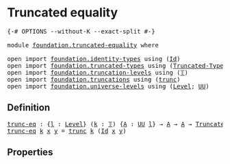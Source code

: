 # Truncated equality

<pre class="Agda"><a id="31" class="Symbol">{-#</a> <a id="35" class="Keyword">OPTIONS</a> <a id="43" class="Pragma">--without-K</a> <a id="55" class="Pragma">--exact-split</a> <a id="69" class="Symbol">#-}</a>

<a id="74" class="Keyword">module</a> <a id="81" href="foundation.truncated-equality.html" class="Module">foundation.truncated-equality</a> <a id="111" class="Keyword">where</a>

<a id="118" class="Keyword">open</a> <a id="123" class="Keyword">import</a> <a id="130" href="foundation.identity-types.html" class="Module">foundation.identity-types</a> <a id="156" class="Keyword">using</a> <a id="162" class="Symbol">(</a><a id="163" href="foundation-core.identity-types.html#1754" class="Datatype">Id</a><a id="165" class="Symbol">)</a>
<a id="167" class="Keyword">open</a> <a id="172" class="Keyword">import</a> <a id="179" href="foundation.truncated-types.html" class="Module">foundation.truncated-types</a> <a id="206" class="Keyword">using</a> <a id="212" class="Symbol">(</a><a id="213" href="foundation-core.truncated-types.html#1912" class="Function">Truncated-Type</a><a id="227" class="Symbol">)</a>
<a id="229" class="Keyword">open</a> <a id="234" class="Keyword">import</a> <a id="241" href="foundation.truncation-levels.html" class="Module">foundation.truncation-levels</a> <a id="270" class="Keyword">using</a> <a id="276" class="Symbol">(</a><a id="277" href="foundation-core.truncation-levels.html#382" class="Datatype">𝕋</a><a id="278" class="Symbol">)</a>
<a id="280" class="Keyword">open</a> <a id="285" class="Keyword">import</a> <a id="292" href="foundation.truncations.html" class="Module">foundation.truncations</a> <a id="315" class="Keyword">using</a> <a id="321" class="Symbol">(</a><a id="322" href="foundation.truncations.html#1137" class="Function">trunc</a><a id="327" class="Symbol">)</a>
<a id="329" class="Keyword">open</a> <a id="334" class="Keyword">import</a> <a id="341" href="foundation.universe-levels.html" class="Module">foundation.universe-levels</a> <a id="368" class="Keyword">using</a> <a id="374" class="Symbol">(</a><a id="375" href="Agda.Primitive.html#597" class="Postulate">Level</a><a id="380" class="Symbol">;</a> <a id="382" href="foundation-core.universe-levels.html#222" class="Primitive">UU</a><a id="384" class="Symbol">)</a>
</pre>
## Definition

<pre class="Agda"><a id="trunc-eq"></a><a id="414" href="foundation.truncated-equality.html#414" class="Function">trunc-eq</a> <a id="423" class="Symbol">:</a> <a id="425" class="Symbol">{</a><a id="426" href="foundation.truncated-equality.html#426" class="Bound">l</a> <a id="428" class="Symbol">:</a> <a id="430" href="Agda.Primitive.html#597" class="Postulate">Level</a><a id="435" class="Symbol">}</a> <a id="437" class="Symbol">(</a><a id="438" href="foundation.truncated-equality.html#438" class="Bound">k</a> <a id="440" class="Symbol">:</a> <a id="442" href="foundation-core.truncation-levels.html#382" class="Datatype">𝕋</a><a id="443" class="Symbol">)</a> <a id="445" class="Symbol">{</a><a id="446" href="foundation.truncated-equality.html#446" class="Bound">A</a> <a id="448" class="Symbol">:</a> <a id="450" href="foundation-core.universe-levels.html#222" class="Primitive">UU</a> <a id="453" href="foundation.truncated-equality.html#426" class="Bound">l</a><a id="454" class="Symbol">}</a> <a id="456" class="Symbol">→</a> <a id="458" href="foundation.truncated-equality.html#446" class="Bound">A</a> <a id="460" class="Symbol">→</a> <a id="462" href="foundation.truncated-equality.html#446" class="Bound">A</a> <a id="464" class="Symbol">→</a> <a id="466" href="foundation-core.truncated-types.html#1912" class="Function">Truncated-Type</a> <a id="481" href="foundation.truncated-equality.html#426" class="Bound">l</a> <a id="483" href="foundation.truncated-equality.html#438" class="Bound">k</a>
<a id="485" href="foundation.truncated-equality.html#414" class="Function">trunc-eq</a> <a id="494" href="foundation.truncated-equality.html#494" class="Bound">k</a> <a id="496" href="foundation.truncated-equality.html#496" class="Bound">x</a> <a id="498" href="foundation.truncated-equality.html#498" class="Bound">y</a> <a id="500" class="Symbol">=</a> <a id="502" href="foundation.truncations.html#1137" class="Function">trunc</a> <a id="508" href="foundation.truncated-equality.html#494" class="Bound">k</a> <a id="510" class="Symbol">(</a><a id="511" href="foundation-core.identity-types.html#1754" class="Datatype">Id</a> <a id="514" href="foundation.truncated-equality.html#496" class="Bound">x</a> <a id="516" href="foundation.truncated-equality.html#498" class="Bound">y</a><a id="517" class="Symbol">)</a>
</pre>
## Properties
